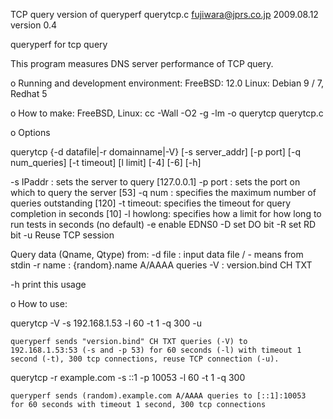 TCP query version of queryperf
querytcp.c
				fujiwara@jprs.co.jp
				2009.08.12
				version 0.4

queryperf for tcp query

This program measures DNS server performance of TCP query.

o Running and development environment:
		FreeBSD: 12.0
		Linux: Debian 9 / 7, Redhat 5

o How to make:
    FreeBSD, Linux: cc -Wall -O2 -g -lm -o querytcp querytcp.c

o Options

  querytcp {-d datafile|-r domainname|-V} [-s server_addr] [-p port] [-q num_queries] [-t timeout] [l limit] [-4] [-6] [-h]

  -s IPaddr : sets the server to query [127.0.0.1]
  -p port   : sets the port on which to query the server [53]
  -q num    : specifies the maximum number of queries outstanding [120]
  -t timeout: specifies the timeout for query completion in seconds [10]
  -l howlong: specifies how a limit for how long to run tests in seconds
     	      		(no default)
   -e enable EDNS0
   -D set DO bit
   -R set RD bit
   -u Reuse TCP session

   Query data (Qname, Qtype) from:
      -d file : input data file / - means from stdin
      -r name : {random}.name A/AAAA queries
      -V      : version.bind CH TXT

   -h print this usage

o How to use:

  querytcp -V -s 192.168.1.53 -l 60 -t 1 -q 300 -u

    queryperf sends "version.bind" CH TXT queries (-V) to
    192.168.1.53:53 (-s and -p 53) for 60 seconds (-l) with timeout 1
    second (-t), 300 tcp connections, reuse TCP connection (-u).

  querytcp -r example.com -s ::1 -p 10053 -l 60 -t 1 -q 300

    queryperf sends (random).example.com A/AAAA queries to [::1]:10053
    for 60 seconds with timeout 1 second, 300 tcp connections

